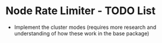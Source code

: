 # Node Rate Limiter - TODO List

- Implement the cluster modes (requires more research and understanding of how these work in the base package)
